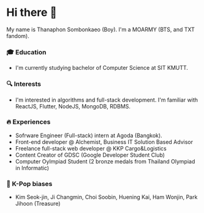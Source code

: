 # Hi there 👋
My name is Thanaphon Sombonkaeo (Boy). I'm a MOARMY (BTS, and TXT fandom).
### 🎓 Education
- I'm currently studying bachelor of Computer Science at SIT KMUTT.
### 🔍 Interests
- I'm interested in algorithms and full-stack development. I'm familiar with ReactJS, Flutter, NodeJS, MongoDB, RDBMS.
### 🔥 Experiences
- Sofrware Engineer (Full-stack) intern at Agoda (Bangkok).
- Front-end developer @ Alchemist, Business IT Solution Based Advisor
- Freelance full-stack web developer @ KKP Cargo&Logistics
- Content Creator of GDSC (Google Developer Student Club)
- Computer Oylmpiad Student (2 bronze medals from Thailand Olympiad in Informatic) 
### 👑 K-Pop biases
- Kim Seok-jin, Ji Changmin, Choi Soobin, Huening Kai, Ham Wonjin, Park Jihoon (Treasure)
